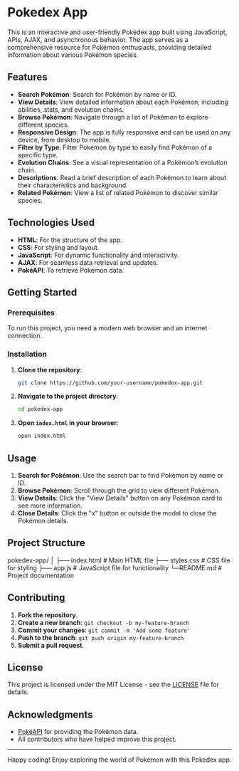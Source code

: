 # Pokedex App

This is an interactive and user-friendly Pokedex app built using JavaScript, APIs, AJAX, and asynchronous behavior. The app serves as a comprehensive resource for Pokémon enthusiasts, providing detailed information about various Pokémon species.

## Features

- **Search Pokémon**: Search for Pokémon by name or ID.
- **View Details**: View detailed information about each Pokémon, including abilities, stats, and evolution chains.
- **Browse Pokémon**: Navigate through a list of Pokémon to explore different species.
- **Responsive Design**: The app is fully responsive and can be used on any device, from desktop to mobile.
- **Filter by Type**: Filter Pokémon by type to easily find Pokémon of a specific type.
- **Evolution Chains**: See a visual representation of a Pokémon’s evolution chain.
- **Descriptions**: Read a brief description of each Pokémon to learn about their characteristics and background.
- **Related Pokémon**: View a list of related Pokémon to discover similar species.

## Technologies Used

- **HTML**: For the structure of the app.
- **CSS**: For styling and layout.
- **JavaScript**: For dynamic functionality and interactivity.
- **AJAX**: For seamless data retrieval and updates.
- **PokéAPI**: To retrieve Pokémon data.

## Getting Started

### Prerequisites

To run this project, you need a modern web browser and an internet connection.

### Installation

1. **Clone the repository**:

    ```sh
    git clone https://github.com/your-username/pokedex-app.git
    ```

2. **Navigate to the project directory**:

    ```sh
    cd pokedex-app
    ```

3. **Open `index.html` in your browser**:

    ```sh
    open index.html
    ```

## Usage

1. **Search for Pokémon**: Use the search bar to find Pokémon by name or ID.
2. **Browse Pokémon**: Scroll through the grid to view different Pokémon.
3. **View Details**: Click the "View Details" button on any Pokémon card to see more information.
4. **Close Details**: Click the "x" button or outside the modal to close the Pokémon details.

## Project Structure

pokedex-app/
│
├── index.html # Main HTML file
├── styles.css # CSS file for styling
├── app.js # JavaScript file for functionality
└─README.md # Project documentation



## Contributing

1. **Fork the repository**.
2. **Create a new branch**: `git checkout -b my-feature-branch`
3. **Commit your changes**: `git commit -m 'Add some feature'`
4. **Push to the branch**: `git push origin my-feature-branch`
5. **Submit a pull request**.

## License

This project is licensed under the MIT License - see the [LICENSE](LICENSE) file for details.

## Acknowledgments

- [PokéAPI](https://pokeapi.co/) for providing the Pokémon data.
- All contributors who have helped improve this project.

---

Happy coding! Enjoy exploring the world of Pokémon with this Pokedex app.
